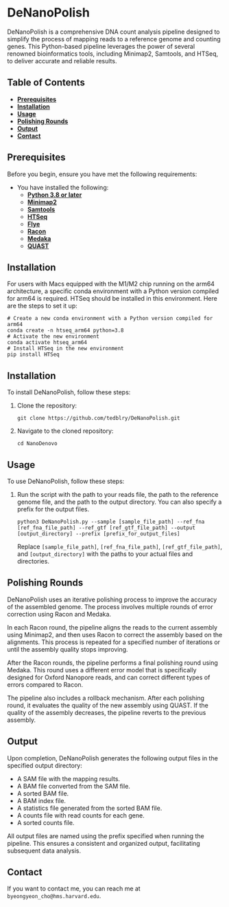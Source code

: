 # DeNanoPolish

DeNanoPolish is a comprehensive DNA count analysis pipeline designed to simplify the process of mapping reads to a reference genome and counting genes. This Python-based pipeline leverages the power of several renowned bioinformatics tools, including Minimap2, Samtools, and HTSeq, to deliver accurate and reliable results.

## Table of Contents

- **[Prerequisites](https://github.com/tedblry/DeNanoPolish/#prerequisites)**
- **[Installation](https://github.com/tedblry/DeNanoPolish/#installation)**
- **[Usage](https://github.com/tedblry/DeNanoPolish/#usage)**
- **[Polishing Rounds](https://github.com/tedblry/DeNanoPolish/#polishing-rounds)**
- **[Output](https://github.com/tedblry/DeNanoPolish/#output)**
- **[Contact](https://github.com/tedblry/DeNanoPolish/#contact)**

## Prerequisites

Before you begin, ensure you have met the following requirements:

- You have installed the following:
    - **[Python 3.8 or later](https://www.python.org/downloads/)**
    - **[Minimap2](https://github.com/lh3/minimap2)**
    - **[Samtools](http://www.htslib.org/)**
    - **[HTSeq](https://htseq.readthedocs.io/en/release_0.11.1/)**
    - **[Flye](https://github.com/fenderglass/Flye)**
    - **[Racon](https://github.com/lbcb-sci/racon)**
    - **[Medaka](https://nanoporetech.github.io/medaka/)**
    - **[QUAST](http://quast.sourceforge.net/quast)**

## Installation

For users with Macs equipped with the M1/M2 chip running on the arm64 architecture, a specific conda environment with a Python version compiled for arm64 is required. HTSeq should be installed in this environment. Here are the steps to set it up:

```
# Create a new conda environment with a Python version compiled for arm64
conda create -n htseq_arm64 python=3.8
# Activate the new environment
conda activate htseq_arm64
# Install HTSeq in the new environment
pip install HTSeq
```

## Installation

To install DeNanoPolish, follow these steps:

1. Clone the repository:
    
    ```
    git clone https://github.com/tedblry/DeNanoPolish.git
    ```
    
2. Navigate to the cloned repository:
    
    ```
    cd NanoDenovo
    ```
    

## Usage

To use DeNanoPolish, follow these steps:

1. Run the script with the path to your reads file, the path to the reference genome file, and the path to the output directory. You can also specify a prefix for the output files.
    
    ```
    python3 DeNanoPolish.py --sample [sample_file_path] --ref_fna [ref_fna_file_path] --ref_gtf [ref_gtf_file_path] --output [output_directory] --prefix [prefix_for_output_files]
    
    ```
    
    Replace `[sample_file_path]`, `[ref_fna_file_path]`, `[ref_gtf_file_path]`, and `[output_directory]` with the paths to your actual files and directories.
    

## Polishing Rounds

DeNanoPolish uses an iterative polishing process to improve the accuracy of the assembled genome. The process involves multiple rounds of error correction using Racon and Medaka.

In each Racon round, the pipeline aligns the reads to the current assembly using Minimap2, and then uses Racon to correct the assembly based on the alignments. This process is repeated for a specified number of iterations or until the assembly quality stops improving.

After the Racon rounds, the pipeline performs a final polishing round using Medaka. This round uses a different error model that is specifically designed for Oxford Nanopore reads, and can correct different types of errors compared to Racon.

The pipeline also includes a rollback mechanism. After each polishing round, it evaluates the quality of the new assembly using QUAST. If the quality of the assembly decreases, the pipeline reverts to the previous assembly.

## Output

Upon completion, DeNanoPolish generates the following output files in the specified output directory:

- A SAM file with the mapping results.
- A BAM file converted from the SAM file.
- A sorted BAM file.
- A BAM index file.
- A statistics file generated from the sorted BAM file.
- A counts file with read counts for each gene.
- A sorted counts file.

All output files are named using the prefix specified when running the pipeline. This ensures a consistent and organized output, facilitating subsequent data analysis.

## Contact

If you want to contact me, you can reach me at `byeongyeon_cho@hms.harvard.edu`.
